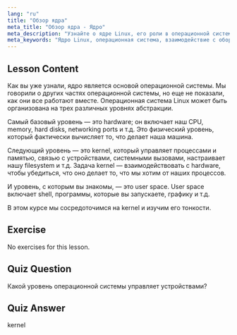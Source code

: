 ```yaml
---
lang: "ru"
title: "Обзор ядра"
meta_title: "Обзор ядра - Ядро"
meta_description: "Узнайте о ядре Linux, его роли в операционной системе и о том, как оно взаимодействует с аппаратным обеспечением и пользовательским пространством. Изучите основные компоненты ОС."
meta_keywords: "Ядро Linux, операционная система, взаимодействие с оборудованием, пользовательское пространство, учебник по Linux, руководство для начинающих"
---
```


## Lesson Content

Как вы уже узнали, ядро является основой операционной системы. Мы говорили о других частях операционной системы, но еще не показали, как они все работают вместе. Операционная система Linux может быть организована на трех различных уровнях абстракции.

Самый базовый уровень — это hardware; он включает наш CPU, memory, hard disks, networking ports и т.д. Это физический уровень, который фактически вычисляет то, что делает наша машина.

Следующий уровень — это kernel, который управляет процессами и памятью, связью с устройствами, системными вызовами, настраивает нашу filesystem и т.д. Задача kernel — взаимодействовать с hardware, чтобы убедиться, что оно делает то, что мы хотим от наших процессов.

И уровень, с которым вы знакомы, — это user space. User space включает shell, программы, которые вы запускаете, графику и т.д.

В этом курсе мы сосредоточимся на kernel и изучим его тонкости.

## Exercise

No exercises for this lesson.

## Quiz Question

Какой уровень операционной системы управляет устройствами?

## Quiz Answer

kernel
